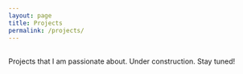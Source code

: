 ```yaml
---
layout: page
title: Projects
permalink: /projects/
---
```


<br>
Projects that I am passionate about. Under construction. Stay tuned! 
